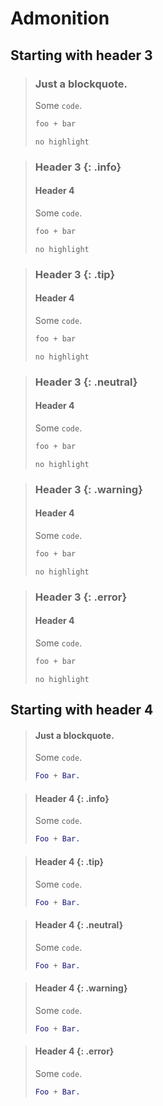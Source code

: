 # Admonition

## Starting with header 3

> ### Just a blockquote.
>
> Some `code`.
>
> ```elixir
> foo + bar
> ```
>
> ```text
> no highlight
> ```

> ### Header 3 {: .info}
>
> #### Header 4
>
> Some `code`.
>
> ```elixir
> foo + bar
> ```
>
> ```text
> no highlight
> ```

> ### Header 3 {: .tip}
>
> #### Header 4
>
> Some `code`.
>
> ```elixir
> foo + bar
> ```
>
> ```text
> no highlight
> ```

> ### Header 3 {: .neutral}
>
> #### Header 4
>
> Some `code`.
>
> ```elixir
> foo + bar
> ```
>
> ```text
> no highlight
> ```

> ### Header 3 {: .warning}
>
> #### Header 4
>
> Some `code`.
>
> ```elixir
> foo + bar
> ```
>
> ```text
> no highlight
> ```

> ### Header 3 {: .error}
>
> #### Header 4
>
> Some `code`.
>
> ```elixir
> foo + bar
> ```
>
> ```text
> no highlight
> ```

## Starting with header 4

> #### Just a blockquote.
>
> Some `code`.
>
> ```erlang
> Foo + Bar.
> ```

> #### Header 4 {: .info}
>
> Some `code`.
>
> ```erlang
> Foo + Bar.
> ```

> #### Header 4 {: .tip}
>
> Some `code`.
>
> ```erlang
> Foo + Bar.
> ```

> #### Header 4 {: .neutral}
>
> Some `code`.
>
> ```erlang
> Foo + Bar.
> ```

> #### Header 4 {: .warning}
>
> Some `code`.
>
> ```erlang
> Foo + Bar.
> ```

> #### Header 4 {: .error}
>
> Some `code`.
>
> ```erlang
> Foo + Bar.
> ```

